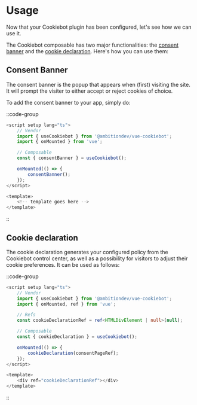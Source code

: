 # Usage

Now that your Cookiebot plugin has been configured, let's see how we can use it.

The Cookiebot composable has two major functionalities: the <a href="https://www.cookiebot.com/en/developer/" target="_blank">consent banner</a> and the <a href="https://www.cookiebot.com/en/manual-implementation/" target="_blank">cookie declaration</a>. Here's how you can use them:

## Consent Banner

The consent banner is the popup that appears when (first) visiting the site. It will prompt the visiter to either accept or reject cookies of choice.

To add the consent banner to your app, simply do:

::code-group
```ts [src/App.vue]
<script setup lang="ts">
	// Vendor
	import { useCookiebot } from '@ambitiondev/vue-cookiebot';
	import { onMounted } from 'vue';

	// Composable
	const { consentBanner } = useCookiebot();

	onMounted(() => {
		consentBanner();
	});
</script>

<template>
	<!-- template goes here -->
</template>
```
::

## Cookie declaration

The cookie declaration generates your configured policy from the Cookiebot control center, as well as a possibility for visitors to adjust their cookie preferences. It can be used as follows:

::code-group
```ts [src/App.vue]
<script setup lang="ts">
	// Vendor
	import { useCookiebot } from '@ambitiondev/vue-cookiebot';
	import { onMounted, ref } from 'vue';

	// Refs
	const cookieDeclarationRef = ref<HTMLDivElement | null>(null);

	// Composable
	const { cookieDeclaration } = useCookiebot();

	onMounted(() => {
		cookieDeclaration(consentPageRef);
	});
</script>

<template>
	<div ref="cookieDeclarationRef"></div>
</template>

```
::
